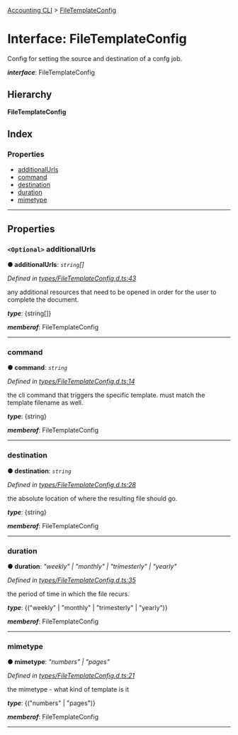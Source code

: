 [Accounting CLI](../README.md) > [FileTemplateConfig](../interfaces/filetemplateconfig.md)

# Interface: FileTemplateConfig

Config for setting the source and destination of a confg job.

*__interface__*: FileTemplateConfig

## Hierarchy

**FileTemplateConfig**

## Index

### Properties

* [additionalUrls](filetemplateconfig.md#additionalurls)
* [command](filetemplateconfig.md#command)
* [destination](filetemplateconfig.md#destination)
* [duration](filetemplateconfig.md#duration)
* [mimetype](filetemplateconfig.md#mimetype)

---

## Properties

<a id="additionalurls"></a>

### `<Optional>` additionalUrls

**● additionalUrls**: *`string`[]*

*Defined in [types/FileTemplateConfig.d.ts:43](https://github.com/daniellacosse/accounting-cli/blob/fe32054/types/FileTemplateConfig.d.ts#L43)*

any additional resources that need to be opened in order for the user to complete the document.

*__type__*: {string\[\]}

*__memberof__*: FileTemplateConfig

___
<a id="command"></a>

###  command

**● command**: *`string`*

*Defined in [types/FileTemplateConfig.d.ts:14](https://github.com/daniellacosse/accounting-cli/blob/fe32054/types/FileTemplateConfig.d.ts#L14)*

the cli command that triggers the specific template. must match the template filename as well.

*__type__*: {string}

*__memberof__*: FileTemplateConfig

___
<a id="destination"></a>

###  destination

**● destination**: *`string`*

*Defined in [types/FileTemplateConfig.d.ts:28](https://github.com/daniellacosse/accounting-cli/blob/fe32054/types/FileTemplateConfig.d.ts#L28)*

the absolute location of where the resulting file should go.

*__type__*: {string}

*__memberof__*: FileTemplateConfig

___
<a id="duration"></a>

###  duration

**● duration**: *"weekly" \| "monthly" \| "trimesterly" \| "yearly"*

*Defined in [types/FileTemplateConfig.d.ts:35](https://github.com/daniellacosse/accounting-cli/blob/fe32054/types/FileTemplateConfig.d.ts#L35)*

the period of time in which the file recurs.

*__type__*: {("weekly" \| "monthly" \| "trimesterly" \| "yearly")}

*__memberof__*: FileTemplateConfig

___
<a id="mimetype"></a>

###  mimetype

**● mimetype**: *"numbers" \| "pages"*

*Defined in [types/FileTemplateConfig.d.ts:21](https://github.com/daniellacosse/accounting-cli/blob/fe32054/types/FileTemplateConfig.d.ts#L21)*

the mimetype - what kind of template is it

*__type__*: {("numbers" \| "pages")}

*__memberof__*: FileTemplateConfig

___

